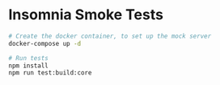 # Insomnia Smoke Tests

```sh
# Create the docker container, to set up the mock server
docker-compose up -d

# Run tests
npm install
npm run test:build:core
```

